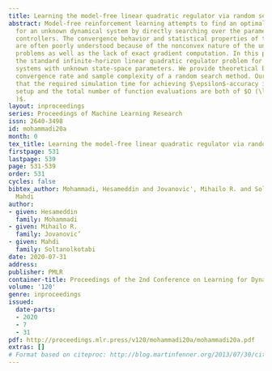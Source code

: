 ```yaml
---
title: Learning the model-free linear quadratic regulator via random search
abstract: Model-free reinforcement learning attempts to find an optimal control action
  for an unknown dynamical system by directly searching over the parameter space of
  controllers. The convergence behavior and statistical properties of these approaches
  are often poorly understood because of the nonconvex nature of the underlying optimization
  problems as well as the lack of exact gradient computation. In this paper, we examine
  the standard infinite-horizon linear quadratic regulator problem for continuous-time
  systems with unknown state-space parameters. We provide theoretical bounds on the
  convergence rate and sample complexity of a random search method. Our results demonstrate
  that the required simulation time for achieving $\epsilon$-accuracy in a model-free
  setup and the total number of function evaluations are both of $O (\log \, (1/\epsilon)
  )$.
layout: inproceedings
series: Proceedings of Machine Learning Research
issn: 2640-3498
id: mohammadi20a
month: 0
tex_title: Learning the model-free linear quadratic regulator via random search
firstpage: 531
lastpage: 539
page: 531-539
order: 531
cycles: false
bibtex_author: Mohammadi, Hesameddin and Jovanovic', Mihailo R. and Soltanolkotabi,
  Mahdi
author:
- given: Hesameddin
  family: Mohammadi
- given: Mihailo R.
  family: Jovanovic’
- given: Mahdi
  family: Soltanolkotabi
date: 2020-07-31
address: 
publisher: PMLR
container-title: Proceedings of the 2nd Conference on Learning for Dynamics and Control
volume: '120'
genre: inproceedings
issued:
  date-parts:
  - 2020
  - 7
  - 31
pdf: http://proceedings.mlr.press/v120/mohammadi20a/mohammadi20a.pdf
extras: []
# Format based on citeproc: http://blog.martinfenner.org/2013/07/30/citeproc-yaml-for-bibliographies/
---
```

